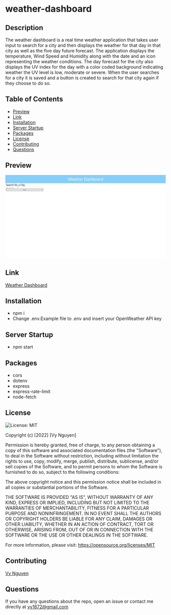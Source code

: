 # weather-dashboard

## Description
The weather dashboard is a real time weather application that takes user input to search for a city and then displays the weather for that day in that city as well as the five day future forecast. The application displays the temperature, Wind Speed and Humidity along with the date and an icon representing the weather conditions. The day forecast for the city also displays the UV index for the day with a color coded background indicating weather the UV level is low, moderate or severe. When the user searches for a city it is saved and a button is created to search for that city again if they choose to do so.

## Table of Contents
* [Preview](#Preview)
* [Link](#Link)
* [Installation](#Installation)
* [Server Startup](#Server-Startup)
* [Packages](#Packages)
* [License](#License)
* [Contributing](#Contributing)
* [Questions](#Questions)

## Preview
![Render](./public/assets/demo/demo.gif)

## Link
[Weather Dashboard](https://vys-weather-dashboard.herokuapp.com/)

## Installation
* npm i
* Change .env.Example file to .env and insert your OpenWeather API key

## Server Startup
* npm start

## Packages
* cors
* dotenv
* express
* express-rate-limit
* node-fetch

## License
![License: MIT](https://img.shields.io/badge/License-MIT-blue.svg)

Copyright (c) [2022] [Vy Nguyen]

Permission is hereby granted, free of charge, to any person obtaining a copy of this software and associated documentation files (the "Software"), to deal in the Software without restriction, including without limitation the rights to use, copy, modify, merge, publish, distribute, sublicense, and/or sell copies of the Software, and to permit persons to whom the Software is furnished to do so, subject to the following conditions:

The above copyright notice and this permission notice shall be included in all copies or substantial portions of the Software.

THE SOFTWARE IS PROVIDED "AS IS", WITHOUT WARRANTY OF ANY KIND, EXPRESS OR IMPLIED, INCLUDING BUT NOT LIMITED TO THE WARRANTIES OF MERCHANTABILITY, FITNESS FOR A PARTICULAR PURPOSE AND NONINFRINGEMENT. IN NO EVENT SHALL THE AUTHORS OR COPYRIGHT HOLDERS BE LIABLE FOR ANY CLAIM, DAMAGES OR OTHER LIABILITY, WHETHER IN AN ACTION OF CONTRACT, TORT OR OTHERWISE, ARISING FROM, OUT OF OR IN CONNECTION WITH THE SOFTWARE OR THE USE OR OTHER DEALINGS IN THE SOFTWARE.

For more information, please visit: https://opensource.org/licenses/MIT

## Contributing
[Vy Nguyen](https://github.com/Vy187)

## Questions
If you have any questions about the repo, open an issue or contact me directly at vy1872@gmail.com